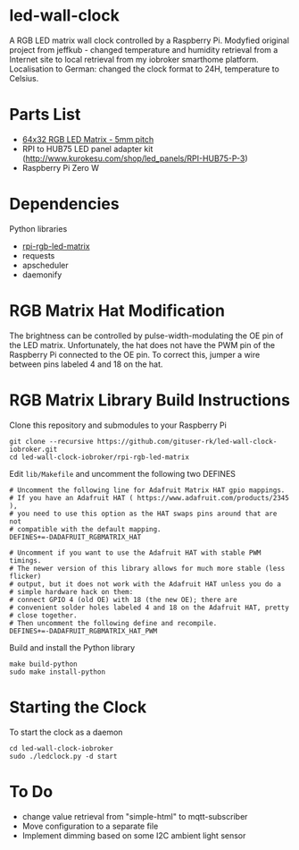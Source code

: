 # led-wall-clock
A RGB LED matrix wall clock controlled by a Raspberry Pi.
Modyfied original project from jeffkub - changed temperature and humidity retrieval from a Internet site to local retrieval from my iobroker smarthome platform. Localisation to German: changed the clock format to 24H, temperature to Celsius.


# Parts List
- [64x32 RGB LED Matrix - 5mm pitch](https://www.adafruit.com/products/2277)
- RPI to HUB75 LED panel adapter kit (http://www.kurokesu.com/shop/led_panels/RPI-HUB75-P-3)
- Raspberry Pi Zero W

# Dependencies
Python libraries
- [rpi-rgb-led-matrix](https://github.com/hzeller/rpi-rgb-led-matrix)
- requests
- apscheduler
- daemonify

# RGB Matrix Hat Modification
The brightness can be controlled by pulse-width-modulating the OE pin of the LED matrix.  Unfortunately, the hat does not have the PWM pin of the Raspberry Pi connected to the OE pin.  To correct this, jumper a wire between pins labeled 4 and 18 on the hat.

# RGB Matrix Library Build Instructions
Clone this repository and submodules to your Raspberry Pi
```
git clone --recursive https://github.com/gituser-rk/led-wall-clock-iobroker.git
cd led-wall-clock-iobroker/rpi-rgb-led-matrix
```
Edit `lib/Makefile` and uncomment the following two DEFINES
```
# Uncomment the following line for Adafruit Matrix HAT gpio mappings.
# If you have an Adafruit HAT ( https://www.adafruit.com/products/2345 ),
# you need to use this option as the HAT swaps pins around that are not
# compatible with the default mapping.
DEFINES+=-DADAFRUIT_RGBMATRIX_HAT

# Uncomment if you want to use the Adafruit HAT with stable PWM timings.
# The newer version of this library allows for much more stable (less flicker)
# output, but it does not work with the Adafruit HAT unless you do a
# simple hardware hack on them:
# connect GPIO 4 (old OE) with 18 (the new OE); there are
# convenient solder holes labeled 4 and 18 on the Adafruit HAT, pretty
# close together.
# Then uncomment the following define and recompile.
DEFINES+=-DADAFRUIT_RGBMATRIX_HAT_PWM
```
Build and install the Python library
```
make build-python
sudo make install-python
```
# Starting the Clock
To start the clock as a daemon
```
cd led-wall-clock-iobroker
sudo ./ledclock.py -d start
```
# To Do
- change value retrieval from "simple-html" to mqtt-subscriber
- Move configuration to a separate file
- Implement dimming based on some I2C ambient light sensor
